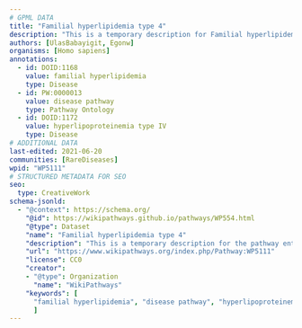 ```yaml
---
# GPML DATA
title: "Familial hyperlipidemia type 4"
description: "This is a temporary description for Familial hyperlipidemia type 4"
authors: [UlasBabayigit, Egonw]
organisms: [Homo sapiens]
annotations:
  - id: DOID:1168
    value: familial hyperlipidemia
    type: Disease
  - id: PW:0000013
    value: disease pathway
    type: Pathway Ontology
  - id: DOID:1172
    value: hyperlipoproteinemia type IV
    type: Disease
# ADDITIONAL DATA
last-edited: 2021-06-20
communities: [RareDiseases]
wpid: "WP5111"
# STRUCTURED METADATA FOR SEO
seo:
  type: CreativeWork
schema-jsonld:
  - "@context": https://schema.org/
    "@id": https://wikipathways.github.io/pathways/WP554.html
    "@type": Dataset
    "name": "Familial hyperlipidemia type 4"
    "description": "This is a temporary description for the pathway entitled: Familial hyperlipidemia type 4"
    "url": "https://www.wikipathways.org/index.php/Pathway:WP5111"
    "license": CC0
    "creator":
    - "@type": Organization
      "name": "WikiPathways"
    "keywords": [
      "familial hyperlipidemia", "disease pathway", "hyperlipoproteinemia type IV",
      ]
---
```

